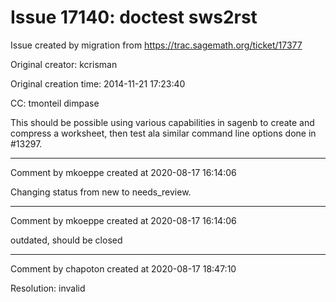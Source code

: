# Issue 17140: doctest sws2rst

Issue created by migration from https://trac.sagemath.org/ticket/17377

Original creator: kcrisman

Original creation time: 2014-11-21 17:23:40

CC:  tmonteil dimpase

This should be possible using various capabilities in sagenb to create and compress a worksheet, then test ala similar command line options done in #13297.


---

Comment by mkoeppe created at 2020-08-17 16:14:06

Changing status from new to needs_review.


---

Comment by mkoeppe created at 2020-08-17 16:14:06

outdated, should be closed


---

Comment by chapoton created at 2020-08-17 18:47:10

Resolution: invalid
